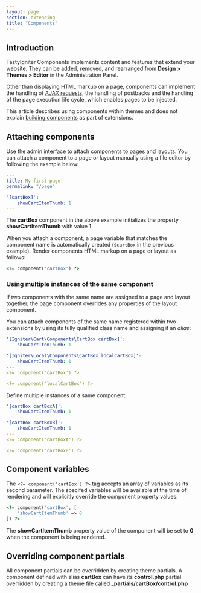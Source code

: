 ```yaml
---
layout: page
section: extending
title: "Components"
---
```


## Introduction

TastyIgniter Components implements content and features that extend your website. They can be added, removed, and rearranged from **Design > Themes > Editor** in the Administration Panel.

Other than displaying HTML markup on a page, components can implement the handling of [AJAX requests]({{site.baseurl}}/advanced/ajax-request), the handling of postbacks and the handling of the page execution life cycle, which enables pages to be injected.

This article describes using components within themes and does not explain [building components]({{site.baseurl}}/extend/building-components) as part of extensions.

## Attaching components

Use the admin interface to attach components to pages and layouts. You can attach a component to a page or layout manually using a file editor by following the example below:

```yaml
---
title: My first page
permalink: "/page"

'[cartBox]':
    showCartItemThumb: 1
---
```

The **cartBox** component in the above example initializes the property **showCartItemThumb** with value **1**. 

When you attach a component, a page variable that matches the component name is automatically created (`$cartBox` in the previous example). Render components HTML markup on a page or layout as follows:

```php
<?= component('cartBox') ?>
```

### Using multiple instances of the same component

If two components with the same name are assigned to a page and layout together, the page component overrides any properties of the layout component.

You can attach components of the same name registered within two extensions by using its fully qualified class name and assigning it an *alias*:

```yaml
'[Igniter\Cart\Components\CartBox cartBox]':
    showCartItemThumb: 1

'[Igniter\Local\Components\CartBox localCartBox]':
    showCartItemThumb: 1
---
<?= component('cartBox') ?>

<?= component('localCartBox') ?>
```

Define multiple instances of a same component:

```yaml
'[cartBox cartBoxA]':
    showCartItemThumb: 1

'[cartBox cartBoxB]':
    showCartItemThumb: 1
---
<?= component('cartBoxA') ?>

<?= component('cartBoxB') ?>
```

## Component variables

The  `<?= component('cartBox') ?>` tag accepts an array of variables as its second parameter. The specifed variables will be available at the time of rendering and will explicitly override the component property values:

```php
<?= component('cartBox', [
    'showCartItemThumb' => 0
]) ?>
```

The **showCartItemThumb** property value of the component will be set to **0** when the component is being rendered.

## Overriding component partials

All component partials can be overridden by creating theme partials. A component defined with alias **cartBox** can have its **control.php** partial overridden by creating a theme file called **_partials/cartBox/control.php**

